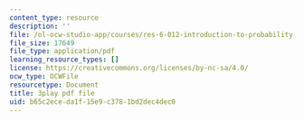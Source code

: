 ```yaml
---
content_type: resource
description: ''
file: /ol-ocw-studio-app/courses/res-6-012-introduction-to-probability-spring-2018/b65c2eceda1f15e9c3781bd2dec4dec0_h8DKVKfWU_Q.pdf
file_size: 17649
file_type: application/pdf
learning_resource_types: []
license: https://creativecommons.org/licenses/by-nc-sa/4.0/
ocw_type: OCWFile
resourcetype: Document
title: 3play pdf file
uid: b65c2ece-da1f-15e9-c378-1bd2dec4dec0
---
```

